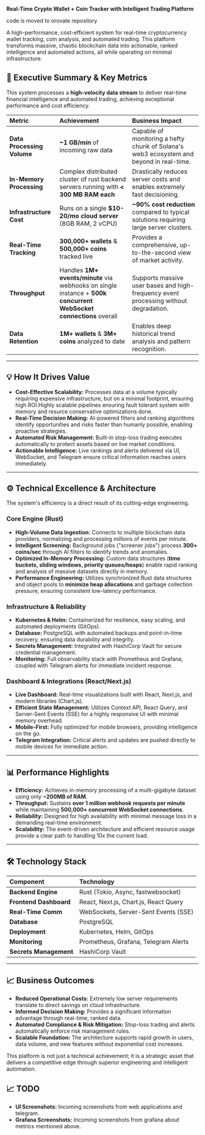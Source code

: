 **Real-Time Crypto Wallet + Coin Tracker with Intelligent Trading Platform**


code is moved to orovate repository

A high-performance, cost-efficient system for real-time cryptocurrency wallet tracking, coin analysis, and automated trading. This platform transforms massive, chaotic blockchain data into actionable, ranked intelligence and automated actions, all while operating on minimal infrastructure.

## 🚀 Executive Summary & Key Metrics

This system processes a **high-velocity data stream** to deliver real-time financial intelligence and automated trading, achieving exceptional performance and cost efficiency.

| Metric | Achievement | Business Impact |
| :--- | :--- | :--- |
| **Data Processing Volume** | **~1 GB/min** of incoming raw data | Capable of monitoring a hefty chunk of Solana's web3 ecosystem and beyond in real-time. |
| **In-Memory Processing** | Complex distributed cluster of rust backend servers running with **< 300 MB RAM each** | Drastically reduces server costs and enables extremely fast decisioning. |
| **Infrastructure Cost** | Runs on a single **$10-20/mo cloud server** (8GB RAM, 2 vCPU) | **~90% cost reduction** compared to typical solutions requiring large server clusters. |
| **Real-Time Tracking** | **300,000+ wallets** & **500,000+ coins** tracked live | Provides a comprehensive, up-to-the-second view of market activity. |
| **Throughput** | Handles **1M+ events/minute** via webhooks on single instance + **500k concurrent WebSocket connections** overall  | Supports massive user bases and high-frequency event processing without degradation. |
| **Data Retention** | **1M+ wallets** & **3M+ coins** analyzed to date | Enables deep historical trend analysis and pattern recognition. |

---

## 💡 How It Drives Value

*   **Cost-Effective Scalability:** Processes data at a volume typically requiring expensive infrastructure, but on a minimal footprint, ensuring high ROI.Highly scalable pipelines ensuring fault tolerant system with memory and resurce conservative optimizations done.
*   **Real-Time Decision Making:** AI-powered filters and ranking algorithms identify opportunities and risks faster than humanly possible, enabling proactive strategies.
*   **Automated Risk Management:** Built-in stop-loss trading executes automatically to protect assets based on live market conditions.
*   **Actionable Intelligence:** Live rankings and alerts delivered via UI, WebSocket, and Telegram ensure critical information reaches users immediately.

---

## ⚙️ Technical Excellence & Architecture

The system's efficiency is a direct result of its cutting-edge engineering.

### Core Engine (Rust)
*   **High-Volume Data Ingestion:** Connects to multiple blockchain data providers, normalizing and processing millions of events per minute.
*   **Intelligent Screening:** Background jobs ("screener jobs") process **300+ coins/sec** through AI filters to identify trends and anomalies.
*   **Optimized In-Memory Processing:** Custom data structures (**time buckets, sliding windows, priority queues/heaps**) enable rapid ranking and analysis of massive datasets directly in memory.
*   **Performance Engineering:** Utilizes synchronized Rust data structures and object pools to **minimize heap allocations** and garbage collection pressure, ensuring consistent low-latency performance.

### Infrastructure & Reliability
*   **Kubernetes & Helm:** Containerized for resilience, easy scaling, and automated deployments (GitOps).
*   **Database:** PostgreSQL with automated backups and point-in-time recovery, ensuring data durability and integrity.
*   **Secrets Management:** Integrated with HashiCorp Vault for secure credential management.
*   **Monitoring:** Full observability stack with Prometheus and Grafana, coupled with Telegram alerts for immediate incident response.

### Dashboard & Integrations (React/Next.js)
*   **Live Dashboard:** Real-time visualizations built with React, Next.js, and modern libraries (Chart.js).
*   **Efficient State Management:** Utilizes Context API, React Query, and Server-Sent Events (SSE) for a highly responsive UI with minimal memory overhead.
*   **Mobile-First:** Fully optimized for mobile browsers, providing intelligence on the go.
*   **Telegram Integration:** Critical alerts and updates are pushed directly to mobile devices for immediate action.

---

## 📊 Performance Highlights

*   **Efficiency:** Achieves in-memory processing of a multi-gigabyte dataset using only **~200MB of RAM**.
*   **Throughput:** Sustains **over 1 million webhook requests per minute** while maintaining **500,000+ concurrent WebSocket connections**.
*   **Reliability:** Designed for high availability with minimal message loss in a demanding real-time environment.
*   **Scalability:** The event-driven architecture and efficient resource usage provide a clear path to handling 10x the current load.

---

## 🛠️ Technology Stack

| Component | Technology |
| :--- | :--- |
| **Backend Engine** | Rust (Tokio, Async, fastwebsocket) |
| **Frontend Dashboard** | React, Next.js, Chart.js, React Query |
| **Real-Time Comm** | WebSockets, Server-Sent Events (SSE) |
| **Database** | PostgreSQL |
| **Deployment** | Kubernetes, Helm, GitOps |
| **Monitoring** | Prometheus, Grafana, Telegram Alerts |
| **Secrets Management** | HashiCorp Vault |

---

## 📈 Business Outcomes

*   **Reduced Operational Costs:** Extremely low server requirements translate to direct savings on cloud infrastructure.
*   **Informed Decision Making:** Provides a significant information advantage through real-time, ranked data.
*   **Automated Compliance & Risk Mitigation:** Stop-loss trading and alerts automatically enforce risk management rules.
*   **Scalable Foundation:** The architecture supports rapid growth in users, data volume, and new features without exponential cost increases.

This platform is not just a technical achievement; it is a strategic asset that delivers a competitive edge through superior engineering and intelligent automation.

## 📈 TODO

*   **UI Screenshots:** Incoming screenshots from web applications and telegram.
*   **Grafana Screenshots:** Incoming screenshots from grafana about metrics mentioned above.

